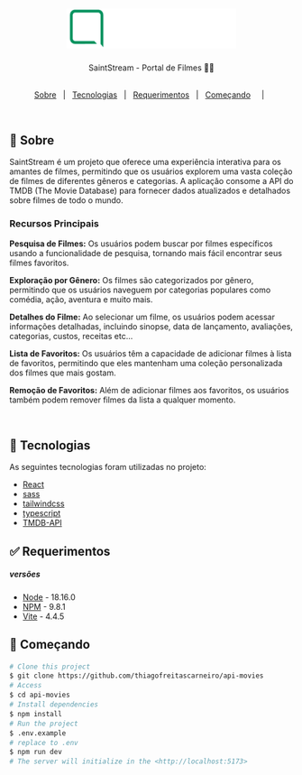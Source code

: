 <h1 align="center">

<img src="./src/assets/images/logo.png" alt="logo" width="300px"/>

</h1>

<p align="center">
  SaintStream - Portal de Filmes 📰🚀
  <br>
  <br>


<p align="center">
  <a href="#dart-sobre">Sobre</a> &#xa0; | &#xa0; 
  <a href="#rocket-tecnologias">Tecnologias</a> &#xa0; | &#xa0;
  <a href="#white_check_mark-requerimentos">Requerimentos</a> &#xa0; | &#xa0;
  <a href="#checkered_flag-começando">Começando</a> &#xa0; &#xa0; | &#xa0;
</p>

<br>


## :dart: Sobre ##


<p> SaintStream é um projeto que oferece uma experiência interativa para os amantes de filmes, 
permitindo que os usuários explorem uma vasta coleção de filmes de diferentes gêneros e categorias. 
A aplicação consome a API do TMDB (The Movie Database) para fornecer dados atualizados 
e detalhados sobre filmes de todo o mundo.
</p>

### Recursos Principais

<b>Pesquisa de Filmes:</b> Os usuários podem buscar por filmes específicos usando a funcionalidade de pesquisa, tornando mais fácil encontrar seus filmes favoritos.

<b>Exploração por Gênero:</b> Os filmes são categorizados por gênero, permitindo que os usuários naveguem por categorias populares como comédia, ação, aventura e muito mais.

<b>Detalhes do Filme:</b> Ao selecionar um filme, os usuários podem acessar informações detalhadas, incluindo sinopse, data de lançamento, avaliações, categorias, custos, receitas etc...

<b>Lista de Favoritos:</b> Os usuários têm a capacidade de adicionar filmes à lista de favoritos, permitindo que eles mantenham uma coleção personalizada dos filmes que mais gostam.

<b>Remoção de Favoritos:</b> Além de adicionar filmes aos favoritos, os usuários também podem remover filmes da lista a qualquer momento.


<br>



## 🧪 Tecnologias ##

As seguintes tecnologias foram utilizadas no projeto:

- [React](https://react.dev/)
- [sass](https://sass-lang.com/)
- [tailwindcss](https://tailwindcss.com/)
- [typescript](https://www.typescriptlang.org/)
- [TMDB-API](https://developer.themoviedb.org/reference/intro/getting-started)

## :white_check_mark: Requerimentos ##
##### versões
- [Node](https://nodejs.org/en/) - 18.16.0
- [NPM](https://www.npmjs.com/) - 9.8.1
- [Vite](https://vitejs.dev/ ) - 4.4.5

## :checkered_flag: Começando ##

```bash
# Clone this project
$ git clone https://github.com/thiagofreitascarneiro/api-movies
# Access
$ cd api-movies
# Install dependencies
$ npm install
# Run the project
$ .env.example
# replace to .env
$ npm run dev
# The server will initialize in the <http://localhost:5173>
```


